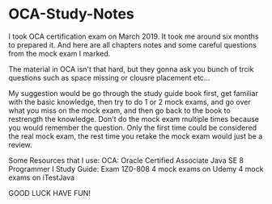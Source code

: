 # OCA-Study-Notes
I took OCA certification exam on March 2019. It took me around six months to prepared it. And here are all chapters notes and some careful questions from the mock exam I marked.

The material in OCA isn't that hard, but they gonna ask you bunch of trcik questions such as space missing or clousre placement etc...

My suggestion would be go through the study guide book first, get familiar with the basic knowledge, then try to do 1 or 2 mock exams, and go over what you miss on the mock exam, and then go back to the book to restrength the knowledge.
Don't do the mock exam multiple times because you would remember the question. Only the first time could be considered the real mock exam, the rest time you retake the mock exam would just be a review.

Some Resources that I use:
OCA: Oracle Certified Associate Java SE 8 Programmer I Study Guide: Exam 1Z0-808
4 mock exams on Udemy
4 mock exams on iTestJava

GOOD LUCK HAVE FUN!
